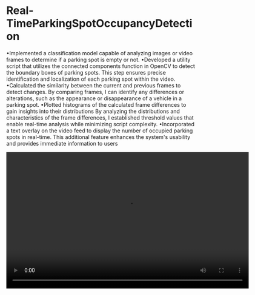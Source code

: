 # Real-TimeParkingSpotOccupancyDetection
•Implemented a classification model capable of analyzing images or video frames to determine if a parking spot is empty or not.
•Developed a utility script that utilizes the connected components function in OpenCV to detect the boundary boxes of parking spots. This step ensures precise identification and localization of each parking spot within the video.
•Calculated the similarity between the current and previous frames to detect changes. By comparing frames, I can identify any differences or alterations, such as the appearance or disappearance of a vehicle in a parking spot.
•Plotted histograms of the calculated frame differences to gain insights into their distributions By analyzing the distributions and characteristics of the frame differences, I established threshold values that enable real-time analysis while minimizing script complexity.
•Incorporated a text overlay on the video feed to display the number of occupied parking spots in real-time. This additional feature enhances the system's usability and provides immediate information to users

<video width="640" height="360" controls>
  <source src="https://drive.google.com/file/d/1sEZWpxCYA7n69NX_WnyVBFtaj1woWAby/view?usp=share_link" type="video/mp4">
  Your browser does not support the video tag.
</video>

